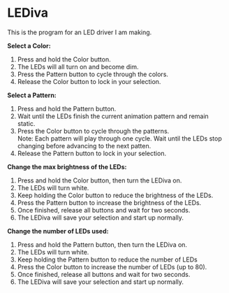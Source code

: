 # LEDiva
This is the program for an LED driver I am making. 
<p>
<b>Select a Color:</b>
<ol>
	<li>Press and hold the Color button.</li>
	<li>The LEDs will all turn on and become dim.</li>
	<li>Press the Pattern button to cycle through the colors.</li>
	<li>Release the Color button to lock in your selection.</li>
</ol>
<b>Select a Pattern:</b>
<ol>
	<li>Press and hold the Pattern button.</li>
	<li>Wait until the LEDs finish the current animation pattern and remain static.</li>
	<li>Press the Color button to cycle through the patterns.<br/>
Note: Each pattern will play through one cycle. Wait until the LEDs stop changing before advancing to the next patten.
</li>
	<li>Release the Pattern button to lock in your selection.</li>
</ol>
<b>Change the max brightness of the LEDs:</b>
<ol>
	<li>Press and hold the Color button, then turn the LEDiva on.</li>
	<li>The LEDs will turn white.</li>
	<li>Keep holding the Color button to reduce the brightness of the LEDs.</li>
	<li>Press the Pattern button to increase the brightness of the LEDs.</li>
	<li>Once finished, release all buttons and wait for two seconds.</li>
	<li>The LEDiva will save your selection and start up normally.</li>
</ol>
<b>Change the number of LEDs used:</b>
<ol>
	<li>Press and hold the Pattern button, then turn the LEDiva on.</li>
	<li>The LEDs will turn white.</li>
	<li>Keep holding the Pattern button to reduce the number of LEDs</li>
	<li>Press the Color button to increase the number of LEDs (up to 80).</li>
	<li>Once finished, release all buttons and wait for two seconds.</li>
	<li>The LEDiva will save your selection and start up normally.</li>
</ol>
</p>
